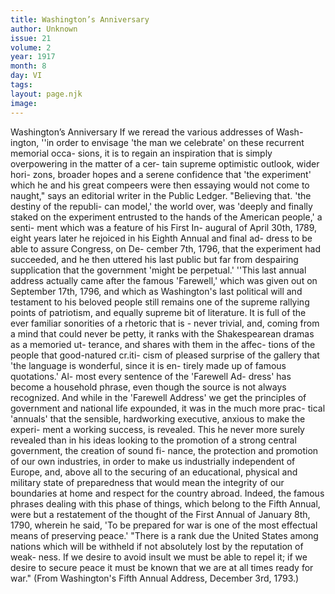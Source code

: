 ```yaml
---
title: Washington’s Anniversary
author: Unknown
issue: 21
volume: 2
year: 1917
month: 8
day: VI
tags:
layout: page.njk
image:
---
```

Washington’s Anniversary   If we reread the various addresses of Wash- ington, ''in order to envisage 'the man we celebrate' on these recurrent memorial occa- sions, it is to regain an inspiration that is simply overpowering in the matter of a cer- tain supreme optimistic outlook, wider hori- zons, broader hopes and a serene confidence that 'the experiment' which he and his great compeers were then essaying would not come to naught," says an editorial writer in the Public Ledger.   "Believing that. 'the destiny of the republi- can model,' the world over, was 'deeply and finally staked on the experiment entrusted to the hands of the American people,' a senti- ment which was a feature of his First In- augural of April 30th, 1789, eight years later he rejoiced in his Eighth Annual and final ad- dress to be able to assure Congress, on De- cember 7th, 1796, that the experiment had succeeded, and he then uttered his last public but far from despairing supplication that the government 'might be perpetual.'   ''This last annual address actually came after the famous 'Farewell,' which was given out on September 17th, 1796, and which as Washington's last political will and testament to his beloved people still remains one of the supreme rallying points of patriotism, and equally supreme bit of literature. It is full of the ever familiar sonorities of a rhetoric that is - never trivial, and, coming from a mind that could never be petty, it ranks with the Shakespearean dramas as a memoried ut- terance, and shares with them in the affec- tions of the people that good-natured cr.iti- cism of pleased surprise of the gallery that   'the language is wonderful, since it is en- tirely made up of famous quotations.' Al- most every sentence of the 'Farewell Ad- dress' has become a household phrase, even though the source is not always recognized. And while in the 'Farewell Address' we get the principles of government and national life expounded, it was in the much more prac- tical 'annuals' that the sensible, hardworking executive, anxious to make the experi-  ment a working success, is revealed. This he never more surely revealed than in his ideas looking to the promotion of a strong central government, the creation of sound fi- nance, the protection and promotion of our own industries, in order to make us industrially independent of Europe, and, above all to the securing of an educational, physical and military state of preparedness that would mean the integrity of our boundaries at home and respect for the country abroad. Indeed, the famous phrases dealing with this phase of things, which belong to the Fifth Annual, were but a restatement of the thought of the First Annual of January 8th, 1790, wherein he said, 'To be prepared for war is one of the most effectual means of preserving peace.'   "There is a rank due the United States among nations which will be withheld if not absolutely lost by the reputation of weak- ness. If we desire to avoid insult we must be able to repel it; if we desire to secure peace it must be known that we are at all times ready for war."   (From Washington's Fifth Annual Address, December 3rd, 1793.)   




